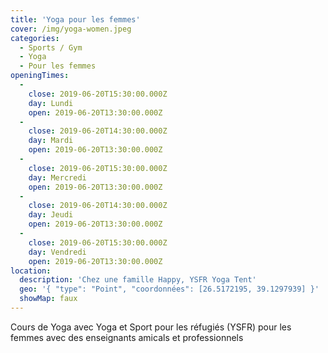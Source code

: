 ```yaml
---
title: 'Yoga pour les femmes'
cover: /img/yoga-women.jpeg
categories:
  - Sports / Gym
  - Yoga
  - Pour les femmes
openingTimes:
  - 
    close: 2019-06-20T15:30:00.000Z
    day: Lundi
    open: 2019-06-20T13:30:00.000Z
  - 
    close: 2019-06-20T14:30:00.000Z
    day: Mardi
    open: 2019-06-20T13:30:00.000Z
  - 
    close: 2019-06-20T15:30:00.000Z
    day: Mercredi
    open: 2019-06-20T13:30:00.000Z
  - 
    close: 2019-06-20T14:30:00.000Z
    day: Jeudi
    open: 2019-06-20T13:30:00.000Z
  - 
    close: 2019-06-20T15:30:00.000Z
    day: Vendredi
    open: 2019-06-20T13:30:00.000Z
location:
  description: 'Chez une famille Happy, YSFR Yoga Tent'
  geo: '{ "type": "Point", "coordonnées": [26.5172195, 39.1297939] }'
  showMap: faux
---
```


Cours de Yoga avec Yoga et Sport pour les réfugiés (YSFR) pour les femmes avec des enseignants amicals et professionnels